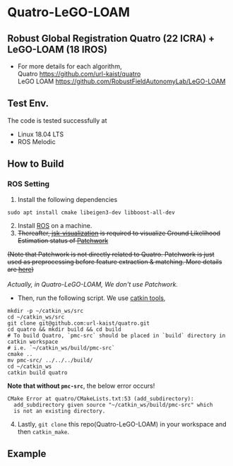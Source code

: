 # Quatro-LeGO-LOAM
## Robust Global Registration Quatro (22 ICRA) + LeGO-LOAM (18 IROS)
- For more details for each algorithm, <br>
  Quatro https://github.com/url-kaist/quatro <br>
  LeGO LOAM https://github.com/RobustFieldAutonomyLab/LeGO-LOAM <br>
  
## Test Env.

The code is tested successfully at
* Linux 18.04 LTS
* ROS Melodic

## How to Build

### ROS Setting
1. Install the following dependencies

```
sudo apt install cmake libeigen3-dev libboost-all-dev
```

2. Install [ROS](http://torch.ch/docs/getting-started.html) on a machine.
3. ~~Thereafter, [jsk-visualization](https://github.com/jsk-ros-pkg/jsk_visualization) is required to visualize Ground Likelihood Estimation status of [Patchwork](https://github.com/LimHyungTae/patchwork)~~

~~(Note that Patchwork is not directly related to Quatro. Patchwork is just used as preprocessing before feature extraction & matching. More details are [here](#How-to-Run-Quatro))~~<br><br>
*Actually, in Quatro-LeGO-LOAM, We don't use Patchwork.*

* Then, run the following script. We use [catkin tools](https://catkin-tools.readthedocs.io/en/latest/),

```
mkdir -p ~/catkin_ws/src
cd ~/catkin_ws/src
git clone git@github.com:url-kaist/quatro.git
cd quatro && mkdir build && cd build
# To build Quatro, `pmc-src` should be placed in `build` directory in catkin workspace
# i.e. `~/catkin_ws/build/pmc-src`
cmake ..
mv pmc-src/ ../../../build/
cd ~/catkin_ws
catkin build quatro 
```

**Note that without `pmc-src`**, the below error occurs!

``` 
CMake Error at quatro/CMakeLists.txt:53 (add_subdirectory):
  add_subdirectory given source "~/catkin_ws/build/pmc-src" which
  is not an existing directory.
 ```
 
4. Lastly, `git clone` this repo(Quatro-LeGO-LOAM) in your workspace and then `catkin_make`.
 
## Example
